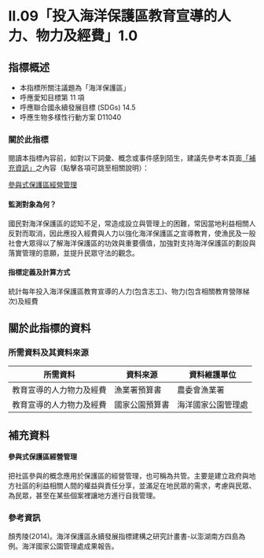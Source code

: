# II.09「投入海洋保護區教育宣導的人力、物力及經費」1.0


## 指標概述

* 本指標所關注議題為「海洋保護區」
* 呼應愛知目標第 11 項
* 呼應聯合國永續發展目標 (SDGs) 14.5
* 呼應生物多樣性行動方案 D11040


<script type="text/javascript" src="http://cdn.mathjax.org/mathjax/latest/MathJax.js?config=TeX-AMS-MML_HTMLorMML"></script>


### 關於此指標

閱讀本指標內容前，如對以下詞彙、概念或事件感到陌生，建議先參考本頁面[「補充資訊」](#補充資訊)之內容（點擊各項可跳至相關說明）：

[參與式保護區經營管理](#參與式保護區經營管理)

#### 監測對象為何？
國民對海洋保護區的認知不足，常造成設立與管理上的困難，常因當地利益相關人反對而取消，因此應投入經費與人力以強化海洋保護區之宣導教育，使漁民及一般社會大眾得以了解海洋保護區的功效與重要價值，加強對支持海洋保護區的劃設與落實管理的意願，並提升民眾守法的觀念。 


#### 指標定義及計算方式

統計每年投入海洋保護區教育宣導的人力(包含志工)、物力(包含相關教育營隊梯次)及經費

## 關於此指標的資料

### 所需資料及其資料來源



| 所需資料 | 資料來源 | 資料維護單位 |
|-----|-----|-----|
| 教育宣導的人力物力及經費 |漁業署預算書 | 農委會漁業署 
|教育宣導的人力物力及經費|國家公園預算書|海洋國家公園管理處 

## 補充資料

#### 參與式保護區經營管理

把社區參與的概念應用於保護區的經營管理，也可稱為共管。主要是建立政府與地方社區的利益相關人間的權益與責任分享，並滿足在地民眾的需求，考慮與民眾、為民眾，甚至在某些個案裡讓地方進行自我管理。

### 參考資訊
顏秀陵(2014)。海洋保護區永續發展指標建構之研究計畫書-以澎湖南方四島為例。海洋國家公園管理處成果報告。

